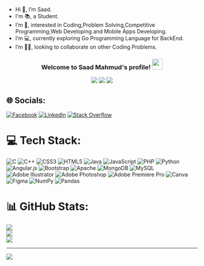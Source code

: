 - Hi 👋, I’m Saad.
- I'm 📚, a Student.
- I’m 👀, interested in Coding,Problem Solving,Competitive Programming,Web Developing and Mobile Apps Developing.
- I’m 💻, currently exploring Go Programming Language for BackEnd.
- I’m 👯‍♂️, looking to collaborate on other Coding Problems.
<h3 align="center">
  Welcome to Saad Mahmud's profile!
  <img src="https://media.giphy.com/media/hvRJCLFzcasrR4ia7z/giphy.gif" width="28">
</h3>
<p align="center">
  <img src="https://readme-typing-svg.herokuapp.com?font=Italianno&size=40&pause=1000&color=0CE9F7&width=435&lines=Competitive+Programmer;Problem+Solver;Passionate+Programmer;Front+End+Developer;Back+End+Developer;Mobile+Apps+Developer">
  <a href="https://www.linkedin.com/in/mohammad-saad-uddin-chowdhury-920850202/"><img src="https://img.shields.io/badge/LinkedIn-0077B5?style=for-the-badge&logo=linkedin&logoColor=white"></a>
  <a href="https://www.facebook.com/Saad2038/"><img src="https://img.shields.io/badge/Facebook-E4405F?style=for-the-badge&logo=facebook&logoColor=white"></a>
</p>

## 🌐 Socials:
[![Facebook](https://img.shields.io/badge/Facebook-%231877F2.svg?logo=Facebook&logoColor=white)](https://facebook.com/Saad2038) [![LinkedIn](https://img.shields.io/badge/LinkedIn-%230077B5.svg?logo=linkedin&logoColor=white)](https://www.linkedin.com/in/saad-cse/) [![Stack Overflow](https://img.shields.io/badge/-Stackoverflow-FE7A16?logo=stack-overflow&logoColor=white)](https://stackoverflow.com/users/17439243) 

# 💻 Tech Stack:
![C](https://img.shields.io/badge/c-%2300599C.svg?style=flat-square&logo=c&logoColor=white) ![C++](https://img.shields.io/badge/c++-%2300599C.svg?style=flat-square&logo=c%2B%2B&logoColor=white) ![CSS3](https://img.shields.io/badge/css3-%231572B6.svg?style=flat-square&logo=css3&logoColor=white) ![HTML5](https://img.shields.io/badge/html5-%23E34F26.svg?style=flat-square&logo=html5&logoColor=white) ![Java](https://img.shields.io/badge/java-%23ED8B00.svg?style=flat-square&logo=java&logoColor=white) ![JavaScript](https://img.shields.io/badge/javascript-%23323330.svg?style=flat-square&logo=javascript&logoColor=%23F7DF1E) ![PHP](https://img.shields.io/badge/php-%23777BB4.svg?style=flat-square&logo=php&logoColor=white) ![Python](https://img.shields.io/badge/python-3670A0?style=flat-square&logo=python&logoColor=ffdd54) ![Angular.js](https://img.shields.io/badge/angular.js-%23E23237.svg?style=flat-square&logo=angularjs&logoColor=white) ![Bootstrap](https://img.shields.io/badge/bootstrap-%23563D7C.svg?style=flat-square&logo=bootstrap&logoColor=white) ![Apache](https://img.shields.io/badge/apache-%23D42029.svg?style=flat-square&logo=apache&logoColor=white) ![MongoDB](https://img.shields.io/badge/MongoDB-%234ea94b.svg?style=flat-square&logo=mongodb&logoColor=white) ![MySQL](https://img.shields.io/badge/mysql-%2300f.svg?style=flat-square&logo=mysql&logoColor=white) ![Adobe Illustrator](https://img.shields.io/badge/adobeillustrator-%23FF9A00.svg?style=flat-square&logo=adobeillustrator&logoColor=white) ![Adobe Photoshop](https://img.shields.io/badge/adobephotoshop-%2331A8FF.svg?style=flat-square&logo=adobephotoshop&logoColor=white) ![Adobe Premiere Pro](https://img.shields.io/badge/Adobe%20Premiere%20Pro-9999FF.svg?style=flat-square&logo=Adobe%20Premiere%20Pro&logoColor=white) ![Canva](https://img.shields.io/badge/Canva-%2300C4CC.svg?style=flat-square&logo=Canva&logoColor=white) 	![Figma](https://img.shields.io/badge/figma-%23F24E1E.svg?style=flat-square&logo=figma&logoColor=white) ![NumPy](https://img.shields.io/badge/numpy-%23013243.svg?style=flat-square&logo=numpy&logoColor=white) ![Pandas](https://img.shields.io/badge/pandas-%23150458.svg?style=flat-square&logo=pandas&logoColor=white)
# 📊 GitHub Stats:
![](https://github-readme-stats.vercel.app/api?username=Saadmahmud-CSE&theme=radical&hide_border=true&include_all_commits=false&count_private=false)<br/>
![](https://github-readme-streak-stats.herokuapp.com/?user=Saadmahmud-CSE&theme=radical&hide_border=true)<br/>
![](https://github-readme-stats.vercel.app/api/top-langs/?username=Saadmahmud-CSE&theme=radical&hide_border=true&include_all_commits=false&count_private=false&layout=compact)

---
[![](https://visitcount.itsvg.in/api?id=Saadmahmud-CSE&icon=0&color=0)](https://visitcount.itsvg.in)

<!-- Proudly created with GPRM ( https://gprm.itsvg.in ) -->
